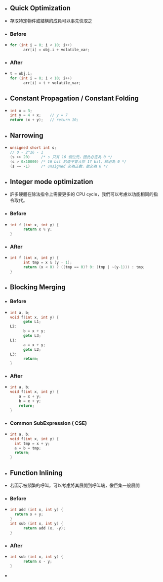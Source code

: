 - ## Quick Optimization
- 存取特定物件或結構的成員可以事先快取之
- ### Before
- ```C
  for (int i = 0; i < 10; i++)
    	arr[i] = obj.i + volatile_var; 
  ```
- ### After
- ```C
  t = obj.i;
  for (int i = 0; i < 10; i++) 
    	arr[i] = t + volatile_var;
  ```
- ## Constant Propagation / Constant Folding
- ```C
  int x = 3;
  int y = 4 + x;	// y = 7
  return (x + y);	// return 10;
  ```
- ## Narrowing
- ```C
  unsigned short int s;
  // 0 - 2^16 - 1
  (s >> 20)		/* s 只有 16 個位元，因此必定為 0 */
  (s > 0x10000)	/* 16 bit 的值不會大於 17 bit，故必為 0 */
  (s == -1)		/* unsigned 必為正數，故必為 0 */
  ```
- ## Integer mode optimization
- 許多硬體在除法指令上需要更多的 CPU cycle，我們可以考慮以功能相同的指令取代。
- ### Before
- ```C
  int f (int x, int y) {
    	return x % y;
  }
  ```
- ### After
- ```C
  int f (int x, int y) {
    	int tmp = x & (y - 1);
    	return (x < 0) ? ((tmp == 0)? 0: (tmp | ~(y-1))) : tmp;
  }
  ```
- ## Blocking Merging
- ### Before
- ```C
  int a, b;
  void f(int x, int y) {
    	goto L1;
  L2:
    	b = x + y;
    	goto L3;
  L1:
    	a = x + y;
    	goto L2;
  L3: 
    	return;
  }
  ```
- ### After
- ```C
  int a, b;
  void f(int x, int y) {
      a = x + y;
      b = x + y;
      return;
  }
  ```
- ### Common SubExpression ( CSE)
- ```C
  int a, b;
  void f(int x, int y) {
    int tmp = x + y;
    a = b = tmp;
    return;
  }
  ```
- ## Function Inlining
- 若函示被頻繁的呼叫，可以考慮將其展開到呼叫端，像巨集一般展開
- ### Before
- ```C
  int add (int x, int y) {
  	return x + y;
  }
  int sub (int x, int y) {
    	return add (x, -y);
  }
  ```
- ### After
- ```C
  int sub (int x, int y) {
    	return x - y;
  }
  ```
-